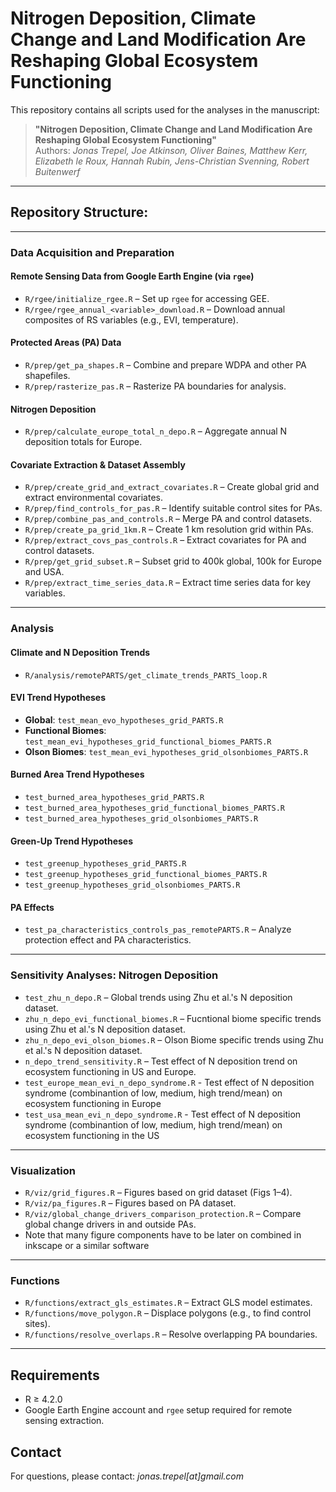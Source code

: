 # Nitrogen Deposition, Climate Change and Land Modification Are Reshaping Global Ecosystem Functioning

This repository contains all scripts used for the analyses in the manuscript:

> **"Nitrogen Deposition, Climate Change and Land Modification Are Reshaping Global Ecosystem Functioning"**  
> Authors: *Jonas Trepel, Joe Atkinson, Oliver Baines, Matthew Kerr, Elizabeth le Roux, Hannah Rubin, Jens-Christian Svenning, Robert Buitenwerf*  

---

## Repository Structure:

---

### Data Acquisition and Preparation

#### **Remote Sensing Data from Google Earth Engine (via `rgee`)**
- `R/rgee/initialize_rgee.R` – Set up `rgee` for accessing GEE.
- `R/rgee/rgee_annual_<variable>_download.R` – Download annual composites of RS variables (e.g., EVI, temperature).

#### **Protected Areas (PA) Data**
- `R/prep/get_pa_shapes.R` – Combine and prepare WDPA and other PA shapefiles.
- `R/prep/rasterize_pas.R` – Rasterize PA boundaries for analysis.

#### **Nitrogen Deposition**
- `R/prep/calculate_europe_total_n_depo.R` – Aggregate annual N deposition totals for Europe.

#### **Covariate Extraction & Dataset Assembly**
- `R/prep/create_grid_and_extract_covariates.R` – Create global grid and extract environmental covariates.
- `R/prep/find_controls_for_pas.R` – Identify suitable control sites for PAs.
- `R/prep/combine_pas_and_controls.R` – Merge PA and control datasets.
- `R/prep/create_pa_grid_1km.R` – Create 1 km resolution grid within PAs.
- `R/prep/extract_covs_pas_controls.R` – Extract covariates for PA and control datasets.
- `R/prep/get_grid_subset.R` – Subset grid to 400k global, 100k for Europe and USA.
- `R/prep/extract_time_series_data.R` – Extract time series data for key variables.

---

### Analysis

#### **Climate and N Deposition Trends**
- `R/analysis/remotePARTS/get_climate_trends_PARTS_loop.R`

#### **EVI Trend Hypotheses**
- **Global**: `test_mean_evo_hypotheses_grid_PARTS.R`
- **Functional Biomes**: `test_mean_evi_hypotheses_grid_functional_biomes_PARTS.R`
- **Olson Biomes**: `test_mean_evi_hypotheses_grid_olsonbiomes_PARTS.R`

#### **Burned Area Trend Hypotheses**
- `test_burned_area_hypotheses_grid_PARTS.R`
- `test_burned_area_hypotheses_grid_functional_biomes_PARTS.R`
- `test_burned_area_hypotheses_grid_olsonbiomes_PARTS.R`

#### **Green-Up Trend Hypotheses**
- `test_greenup_hypotheses_grid_PARTS.R`
- `test_greenup_hypotheses_grid_functional_biomes_PARTS.R`
- `test_greenup_hypotheses_grid_olsonbiomes_PARTS.R`

#### **PA Effects**
- `test_pa_characteristics_controls_pas_remotePARTS.R` – Analyze protection effect and PA characteristics.

---

### Sensitivity Analyses: Nitrogen Deposition

- `test_zhu_n_depo.R` – Global trends using Zhu et al.'s N deposition dataset.
- `zhu_n_depo_evi_functional_biomes.R` – Fucntional biome specific trends using Zhu et al.'s N deposition dataset.
- `zhu_n_depo_evi_olson_biomes.R` – Olson Biome specific trends using Zhu et al.'s N deposition dataset.
- `n_depo_trend_sensitivity.R` – Test effect of N deposition trend on ecosystem functioning in US and Europe.
- `test_europe_mean_evi_n_depo_syndrome.R` - Test effect of N deposition syndrome (combinantion of low, medium, high trend/mean) on ecosystem functioning in Europe
- `test_usa_mean_evi_n_depo_syndrome.R` - Test effect of N deposition syndrome (combinantion of low, medium, high trend/mean) on ecosystem functioning in the US

---

### Visualization

- `R/viz/grid_figures.R` – Figures based on grid dataset (Figs 1–4).
- `R/viz/pa_figures.R` – Figures based on PA dataset.
- `R/viz/global_change_drivers_comparison_protection.R` – Compare global change drivers in and outside PAs.
- Note that many figure components have to be later on combined in inkscape or a similar software

---

### Functions

- `R/functions/extract_gls_estimates.R` – Extract GLS model estimates.
- `R/functions/move_polygon.R` – Displace polygons (e.g., to find control sites).
- `R/functions/resolve_overlaps.R` – Resolve overlapping PA boundaries.

---

## Requirements

- R ≥ 4.2.0
- Google Earth Engine account and `rgee` setup required for remote sensing extraction.


## Contact

For questions, please contact: *jonas.trepel[at]gmail.com*
